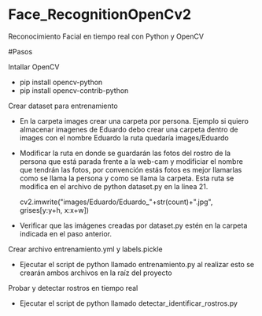 # Face_RecognitionOpenCv2
Reconocimiento Facial en tiempo real con Python y OpenCV

#Pasos

Intallar OpenCV

- pip install opencv-python
- pip install opencv-contrib-python


Crear dataset para entrenamiento

* En la carpeta images crear una carpeta por persona. Ejemplo si quiero almacenar imagenes de Eduardo
  debo crear una carpeta dentro de images con el nombre Eduardo la ruta quedaría images/Eduardo

* Modificar la ruta en donde se guardarán las fotos del rostro de la persona que está parada frente a la web-cam y modificiar el nombre que       tendrán las fotos, por convención estás fotos es mejor llamarlas como se llama la persona y como se llama la carpeta.
  Esta ruta se modifica en el archivo de python dataset.py en la linea 21.

  cv2.imwrite("images/Eduardo/Eduardo_"+str(count)+".jpg", grises[y:y+h, x:x+w])

* Verificar que las imágenes creadas por dataset.py estén en la carpeta indicada en el paso anterior.


Crear archivo entrenamiento.yml y labels.pickle

* Ejecutar el script de python llamado entrenamiento.py al realizar esto se crearán ambos archivos en la raíz del proyecto


Probar y detectar rostros en tiempo real

* Ejecutar el script de python llamado detectar_identificar_rostros.py


  


